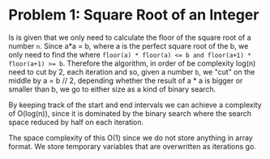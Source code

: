 # Problem 1: Square Root of an Integer

Is is given that we only need to calculate the floor of the square root of a number `n`. Since a*a = b, where a is the perfect square root of the b, we only need to find the where `floor(a) * floor(a) <= b and floor(a+1) * floor(a+1) >= b`. Therefore the algorithm, in order of be complexity log(n) need to cut by 2, each iteration and so, given a number `b`, we "cut" on the middle by a = b // 2, depending whether the result of a * a is bigger or smaller than b, we go to either size as a kind of binary search.

By keeping track of the start and end intervals we can achieve a complexity of O(log(n)), since it is dominated by the binary search where the search space reduced by half on each iteration.

The space complexity of this O(1) since we do not store anything in array format. We store temporary variables that are overwritten as iterations go.